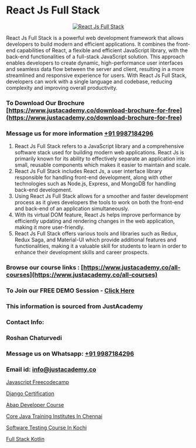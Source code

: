 # React Js Full Stack

<p align="center">
  <a href="https://justacademy.co/program-detail/mern-stack-development">
    <img src="https://justacademy.co/storage2/program_images/1704700408.webp" alt="React Js Full Stack">
  </a>
</p>


React Js Full Stack is a powerful web development framework that allows developers to build modern and efficient applications. It combines the front-end capabilities of React, a flexible and efficient JavaScript library, with the back-end functionalities of a full-stack JavaScript solution. This approach enables developers to create dynamic, high-performance user interfaces and seamless data flow between the server and client, resulting in a more streamlined and responsive experience for users. With React Js Full Stack, developers can work with a single language and codebase, reducing complexity and improving overall productivity.
### To Download Our Brochure [https://www.justacademy.co/download-brochure-for-free](https://www.justacademy.co/download-brochure-for-free)
### Message us for more information [+91 9987184296](https://api.whatsapp.com/send?phone=919987184296)
1) React Js Full Stack refers to a JavaScript library and a comprehensive software stack used for building modern web applications.
React Js is primarily known for its ability to effectively separate an application into small, reusable components which makes it easier to maintain and scale.
2) React Js Full Stack includes React Js, a user interface library responsible for handling front-end development, along with other technologies such as Node.js, Express, and MongoDB for handling back-end development.
3) Using React Js Full Stack allows for a smoother and faster development process as it gives developers the tools to work on both the front-end and back-end of an application simultaneously.
4) With its virtual DOM feature, React Js helps improve performance by efficiently updating and rendering changes in the web application, making it more user-friendly.
5) React Js Full Stack offers various tools and libraries such as Redux, Redux Saga, and Material-UI which provide additional features and functionalities, making it a valuable skill for students to learn in order to enhance their development skills and career prospects.

### Browse our course links : [https://www.justacademy.co/all-courses](https://www.justacademy.co/all-courses) 
### To Join our FREE DEMO Session - [Click Here](https://www.justacademy.co/register-for-course-demo)


### This information is sourced from JustAcademy
### Contact Info:
### Roshan Chaturvedi
### Message us on Whatsapp: [+91 9987184296](https://api.whatsapp.com/send?phone=919987184296)
### Email id: [info@justacademy.co](mailto:info@justacademy.co)
                
[Javascript Freecodecamp](https://www.linkedin.com/pulse/javascript-freecodecamp-justacademy-sunnyvale-qdlcc?trackingId=04pnfVg3HK672fUQe5HWZw%3D%3D&lipi=urn%3Ali%3Apage%3Ad_flagship3_company_admin%3BGORVFcjaQo64mY3NY1Wn%2Bw%3D%3D)

[Django Certification](https://www.linkedin.com/pulse/django-certification-justacademy-stockport-uqd7e?trackingId=gyWanH2o8RRG0iM4CDfP3Q%3D%3D&lipi=urn%3Ali%3Apage%3Ad_flagship3_company_admin%3Bhrs%2FVe6MQa2w%2FxcFE4Py%2Fw%3D%3D)

[Abap Developer Course](https://medium.com/@prempja40/abap-developer-course-4e43e9a179ac)

[Core Java Training Institutes In Chennai](https://medium.com/@shivamja27/core-java-training-institutes-in-chennai-425b21bbcc91)

[Software Testing Course In Kochi](https://justacademyin.github.io/justacademy/software-testing-course-in-kochi)

[Full Stack Kotlin](https://justacademyin.github.io/Articles/Full-Stack-Kotlin)


